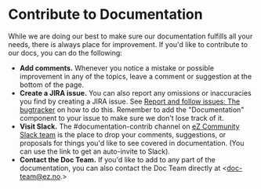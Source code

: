 # Contribute to Documentation

While we are doing our best to make sure our documentation fulfills all your needs, there is always place for improvement. If you'd like to contribute to our docs, you can do the following:

-   **Add comments.** Whenever you notice a mistake or possible improvement in any of the topics, leave a comment or suggestion at the bottom of the page.
-   **Create a JIRA issue.** You can also report any omissions or inaccuracies you find by creating a JIRA issue. See [Report and follow issues: The bugtracker](Report_and_follow_issues:_The_bugtracker) on how to do this. Remember to add the "Documentation" component to your issue to make sure we don't lose track of it.
-   **Visit Slack.** The \#documentation-contrib channel on [eZ Community Slack team](http://ez-community-on-slack.herokuapp.com) is the place to drop your comments, suggestions, or proposals for things you'd like to see covered in documentation. (You can use the link to get an auto-invite to Slack).
-   **Contact the Doc Team.** If you'd like to add to any part of the documentation, you can also contact the Doc Team directly at <doc-team@ez.no.>

 

 


